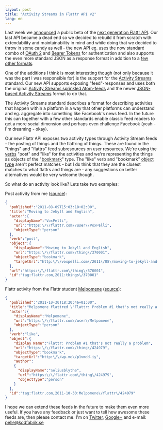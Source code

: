 ```yaml
---
layout: post
title: "Activity Streams in Flattr API v2"
lang: en
---
```

Last week we [announced](http://blog.flattr.net/2011/10/api-v2-beta-out-whats-changed/) a public beta of the [next generation Flattr API](https://developers.flattr.net/v2/). Our last API became a dead end so we decided to rebuild it from scratch with extendability and maintainability in mind and while doing that we decided to throw in some candy as well - the new API eg. uses the now standard combo of [OAuth 2](http://tools.ietf.org/html/draft-ietf-oauth-v2) and [Bearer Tokens](http://tools.ietf.org/html/draft-ietf-oauth-v2-bearer) for authentication and also supports the even more standard JSON as a response format in addition to a [few other formats](https://developers.flattr.net/v2/#formats).

One of the additions I think is most interesting though (not only because it was the part I was responsible for) is the support for the [Activity Streams](http://activitystrea.ms/) standard. Our new API supports exposing "feed"-responses and uses both the original [Activity Streams sprinkled Atom-feeds](http://activitystrea.ms/specs/atom/1.0/) and the newer [JSON-based Activity Streams](http://activitystrea.ms/specs/json/1.0/) format to do that.

The Activity Streams standard describes a format for describing activities that happen within a platform in a way that other platforms can understand and eg. aggregate into something like Facebook's news feed. In the future this can together with a few other standards enable classic feed readers to get a more social dimension and perhaps even challenge Facebook (yeah - I'm dreaming - okay).

Our new Flattr API exposes two activity types through Activity Stream feeds - the posting of things and the flattring of things. These are found in the "things" and "flattrs" feed subresources on user resources. We're using the [verbs](http://activitystrea.ms/registry/verbs/) "post" and "like" for the activities and we're representing the things as objects of the "[bookmark](http://activitystrea.ms/head/activity-schema.html#bookmark)" type. The "like" verb and "bookmark" [object type](http://activitystrea.ms/registry/object_types/) aren't perfect matches - but I do think that they are the closest matches to what flattrs and things are - any suggestions on better alternatives would be very welcome though.

So what do an activity look like? Lets take two examples:

Post activity from me ([source](https://api.flattr.com/rest/v2/users/voxpelli/things.as)):

```json
{
  "published":"2011-08-09T15:03:18+02:00",
  "title":"Moving to Jekyll and English",
  "actor":{
    "displayName":"VoxPelli",
    "url":"https:\/\/flattr.com\/user\/VoxPelli",
    "objectType":"person"
  },
  "verb":"post",
  "object":{
    "displayName":"Moving to Jekyll and English",
    "url":"https:\/\/flattr.com\/thing\/370001",
    "objectType":"bookmark",
    "targetUrl":"http:\/\/voxpelli.com\/2011\/08\/moving-to-jekyll-and-english"
  },
  "url":"https:\/\/flattr.com\/thing\/370001",
  "id":"tag:flattr.com,2011:things\/370001"
}
```

Flattr activity from the Flattr student [Melpomene](https://flattr.com/profile/Melpomene) ([source](https://api.flattr.com/rest/v2/users/melpomene/flattrs.as)):

```json
{
  "published":"2011-10-30T18:20:46+01:00",
  "title":"Melpomene flattred \"Flattr: Problem #1 that's not really a problem\"",
  "actor":{
    "displayName":"Melpomene",
    "url":"https:\/\/flattr.com\/user\/Melpomene",
    "objectType":"person"
  },
  "verb":"like",
  "object":{
    "display Name":"Flattr: Problem #1 that's not really a problem",
    "url":"https:\/\/flattr.com\/thing\/424979",
    "objectType":"bookmark",
    "targetUrl":"http:\/\/wp.me\/p1vmdd-iy",
    "author":
    {
      "displayName":"aeliusblythe",
      "url":"https:\/\/flattr.com\/thing\/424979",
      "objectType":"person"
    }
  },
  "id":"tag:flattr.com,2011-10-30:Melpomene\/flattr\/424979"
}
```

I hope we can extend these feeds in the future to make them even more useful. If you have any feedback or just want to tell how awesome these feeds are, then please contact me. I'm on [Twitter](http://twitter.com/voxpelli), [Google+](https://plus.google.com/114892733479367518317) and e-mail: [pelle@kodfabrik.se](mailto:pelle@kodfabrik.se)
